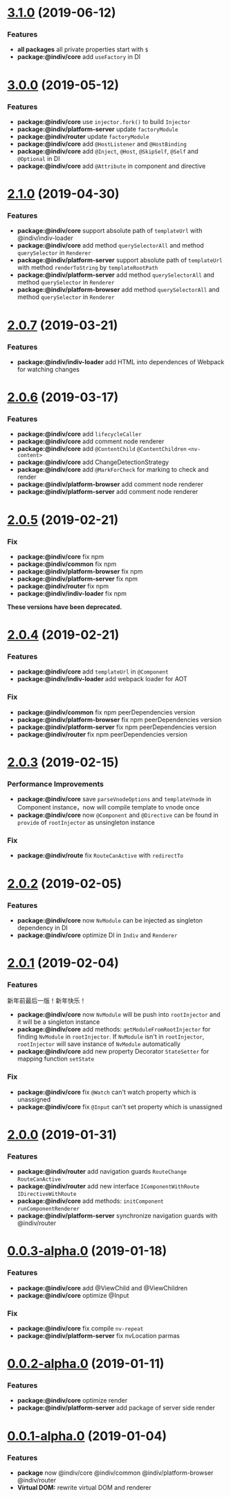 <a name="3.1.0"></a>
# [3.1.0](https://github.com/DimaLiLongJi/InDiv/releases/tag/3.1.0) (2019-06-12)


### Features

* **all packages** all private properties start with `$`
* **package:@indiv/core** add `useFactory` in DI



<a name="3.0.0"></a>
# [3.0.0](https://github.com/DimaLiLongJi/InDiv/releases/tag/3.0.0) (2019-05-12)


### Features

* **package:@indiv/core** use `injector.fork()` to build `Injector`
* **package:@indiv/platform-server** update `factoryModule`
* **package:@indiv/router** update `factoryModule`
* **package:@indiv/core** add `@HostListener` and `@HostBinding`
* **package:@indiv/core** add `@Inject`, `@Host`, `@SkipSelf`, `@Self` and `@Optional` in DI
* **package:@indiv/core** add `@Attribute` in component and directive



<a name="2.1.0"></a>
# [2.1.0](https://github.com/DimaLiLongJi/InDiv/releases/tag/2.1.0) (2019-04-30)


### Features

* **package:@indiv/core** support absolute path of `templateUrl` with @indiv/indiv-loader
* **package:@indiv/core** add method `querySelectorAll` and method `querySelector` in `Renderer`
* **package:@indiv/platform-server** support absolute path of `templateUrl` with method `renderToString` by `templateRootPath`
* **package:@indiv/platform-server** add method `querySelectorAll` and method `querySelector` in `Renderer`
* **package:@indiv/platform-browser** add method `querySelectorAll` and method `querySelector` in `Renderer`



<a name="2.0.7"></a>
# [2.0.7](https://github.com/DimaLiLongJi/InDiv/releases/tag/2.0.7) (2019-03-21)


### Features

* **package:@indiv/indiv-loader** add HTML into dependences of Webpack for watching changes



<a name="2.0.6"></a>
# [2.0.6](https://github.com/DimaLiLongJi/InDiv/releases/tag/2.0.6) (2019-03-17)


### Features

* **package:@indiv/core** add `lifecycleCaller`
* **package:@indiv/core** add comment node renderer
* **package:@indiv/core** add `@ContentChild` `@ContentChildren` `<nv-content>`
* **package:@indiv/core** add ChangeDetectionStrategy
* **package:@indiv/core** add `@MarkForCheck` for marking to check and render
* **package:@indiv/platform-browser** add comment node renderer
* **package:@indiv/platform-server** add comment node renderer



<a name="2.0.5"></a>
# [2.0.5](https://github.com/DimaLiLongJi/InDiv/releases/tag/2.0.5) (2019-02-21)


### Fix

* **package:@indiv/core** fix npm
* **package:@indiv/common** fix npm
* **package:@indiv/platform-browser** fix npm
* **package:@indiv/platform-server** fix npm
* **package:@indiv/router** fix npm
* **package:@indiv/indiv-loader** fix npm



**These versions have been deprecated.**

<a name="2.0.4"></a>
# [2.0.4](https://github.com/DimaLiLongJi/InDiv/releases/tag/2.0.4) (2019-02-21)


### Features

* **package:@indiv/core** add `templateUrl` in `@Component`
* **package:@indiv/indiv-loader** add webpack loader for AOT

### Fix

* **package:@indiv/common** fix npm peerDependencies version
* **package:@indiv/platform-browser** fix npm peerDependencies version
* **package:@indiv/platform-server** fix npm peerDependencies version
* **package:@indiv/router** fix npm peerDependencies version



<a name="2.0.3"></a>
# [2.0.3](https://github.com/DimaLiLongJi/InDiv/releases/tag/2.0.3) (2019-02-15)


### Performance Improvements

* **package:@indiv/core** save `parseVnodeOptions` and `templateVnode` in Component instance，now will compile template to vnode once
* **package:@indiv/core** now `@Component` and `@Directive` can be found in `provide` of `rootInjector` as unsingleton instance

### Fix

* **package:@indiv/route** fix `RouteCanActive` with `redirectTo`



<a name="2.0.2"></a>
# [2.0.2](https://github.com/DimaLiLongJi/InDiv/releases/tag/2.0.2) (2019-02-05)


### Features

* **package:@indiv/core** now `NvModule` can be injected as singleton dependency in DI
* **package:@indiv/core** optimize DI in `Indiv` and `Renderer`



<a name="2.0.1"></a>
# [2.0.1](https://github.com/DimaLiLongJi/InDiv/releases/tag/2.0.1) (2019-02-04)


### Features

新年前最后一版！新年快乐！

* **package:@indiv/core** now `NvModule` will be push into `rootInjector` and it will be a singleton instance
* **package:@indiv/core** add methods: `getModuleFromRootInjector` for finding `NvModule` in `rootInjector`. If `NvModule` isn't in `rootInjector`, `rootInjector` will save instance of `NvModule` automatically
* **package:@indiv/core** add new property Decorator `StateSetter` for mapping function `setState`

### Fix

* **package:@indiv/core** fix `@Watch` can't watch property which is unassigned
* **package:@indiv/core** fix `@Input` can't set property which is unassigned



<a name="2.0.0"></a>
# [2.0.0](https://github.com/DimaLiLongJi/InDiv/releases/tag/2.0.0) (2019-01-31)


### Features

* **package:@indiv/router** add navigation guards `RouteChange` `RouteCanActive`
* **package:@indiv/router** add new interface `IComponentWithRoute` `IDirectiveWithRoute`
* **package:@indiv/core** add methods: `initComponent` `runComponentRenderer`
* **package:@indiv/platform-server** synchronize navigation guards with @indiv/router



<a name="0.0.3-alpha.0"></a>
# [0.0.3-alpha.0](https://github.com/DimaLiLongJi/InDiv/releases/tag/v0.0.3-alpha.0) (2019-01-18)


### Features

* **package:@indiv/core** add @ViewChild and @ViewChildren
* **package:@indiv/core** optimize @Input

### Fix

* **package:@indiv/core** fix compile `nv-repeat`
* **package:@indiv/platform-server** fix nvLocation parmas



<a name="0.0.2-alpha.0"></a>
# [0.0.2-alpha.0](https://github.com/DimaLiLongJi/InDiv/releases/tag/v0.0.2-alpha.0) (2019-01-11)


### Features

* **package:@indiv/core** optimize render
* **package:@indiv/platform-server** add package of server side render



<a name="0.0.1-alpha.0"></a>
# [0.0.1-alpha.0](https://github.com/DimaLiLongJi/InDiv/releases/tag/v0.0.1-alpha.0) (2019-01-04)


### Features

* **package** now @indiv/core @indiv/common @indiv/platform-browser @indiv/router
* **Virtual DOM:** rewrite virtual DOM and renderer

